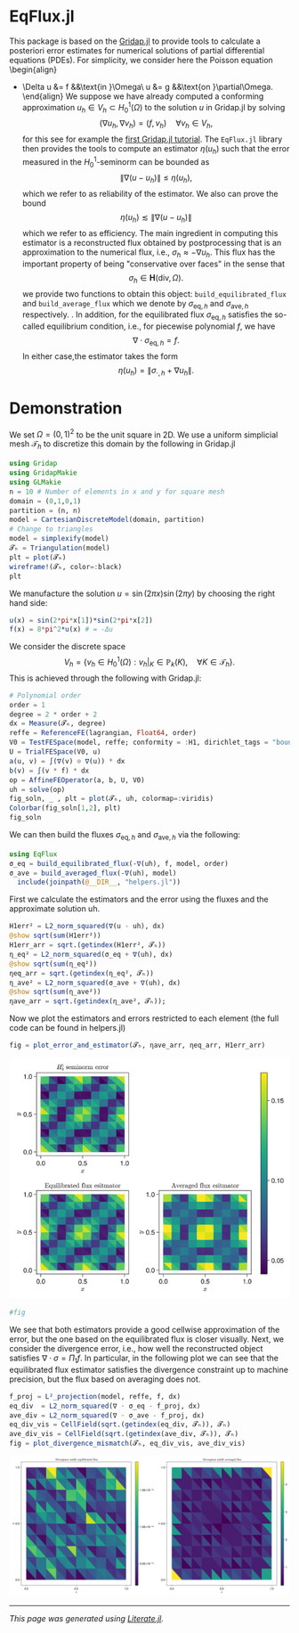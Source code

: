 # EqFlux.jl

This package is based on the
[Gridap.jl](https://github.com/gridap/Gridap.jl/tree/master) to provide tools to calculate a
posteriori error estimates for numerical solutions of
partial differential equations (PDEs). For simplicity, we consider here the
Poisson equation
\begin{align}
- \Delta u &= f &&\text{in }\Omega\\
u &= g &&\text{on }\partial\Omega.
\end{align}
We suppose we have already computed a conforming approximation
$u_h \in V_h\subset H^1_0(\Omega)$ to the solution $u$ in Gridap.jl by solving
$$(\nabla u_h, \nabla v_h) = (f, v_h)\quad\forall v_h\in V_h,$$
for this see for example the
[first Gridap.jl tutorial](https://gridap.github.io/Tutorials/dev/pages/t001_poisson/#Tutorial-1:-Poisson-equation-1).
The `EqFlux.jl` library then provides the tools to compute an estimator
$\eta(u_h)$ such that the error measured in the $H^1_0$-seminorm
can be bounded as
$$\|\nabla(u - u_h)\| \le \eta(u_h),$$
which we refer to as reliability of the estimator. We also can prove the bound
$$\eta(u_h) \lesssim \|\nabla(u - u_h)\|$$
which we refer to as efficiency. The main ingredient in computing this estimator
is a reconstructed flux obtained by postprocessing that is an approximation
to the numerical flux, i.e., $\sigma_h\approx -\nabla u_h$. This
flux has the important property of being "conservative over faces" in the sense
that
$$\sigma_h \in \mathbf{H}(\mathrm{div},\Omega).$$
we provide two functions to obtain this object:
`build_equilibrated_flux` and `build_average_flux` which we denote by
$\sigma_{\mathrm{eq},h}$ and $\sigma_{\mathrm{ave},h}$ respectively.
. In addition, for the
equilibrated flux $\sigma_{\mathrm{eq},h}$ satisfies the so-called equilibrium
condition, i.e., for piecewise polynomial $f$, we have
$$\nabla\cdot\sigma_{\mathrm{eq},h} = f.$$
In either case,the estimator takes the form
$$\eta(u_h) = \| \sigma_{\cdot,h} + \nabla u_h\|.$$

# Demonstration
We set $\Omega = (0,1)^2$ to be the unit square in 2D. We use a uniform
simplicial mesh $\mathcal{T}_h$ to discretize this domain by the following in Gridap.jl

````julia
using Gridap
using GridapMakie
using GLMakie
n = 10 # Number of elements in x and y for square mesh
domain = (0,1,0,1)
partition = (n, n)
model = CartesianDiscreteModel(domain, partition)
# Change to triangles
model = simplexify(model)
𝓣ₕ = Triangulation(model)
plt = plot(𝓣ₕ)
wireframe!(𝓣ₕ, color=:black)
plt
````

We manufacture the solution $u = \sin(2\pi x)\sin(2\pi y)$ by choosing the right hand side:

````julia
u(x) = sin(2*pi*x[1])*sin(2*pi*x[2])
f(x) = 8*pi^2*u(x) # = -Δu
````

We consider the discrete space
$$V_h = \{v_h\in H_0^1(\Omega): v_h|_K \in\mathbb{P}_k(K),\quad\forall K\in
\mathcal{T}_h\}.$$ This is achieved through the following with Gridap.jl:

````julia
# Polynomial order
order = 1
degree = 2 * order + 2
dx = Measure(𝓣ₕ, degree)
reffe = ReferenceFE(lagrangian, Float64, order)
V0 = TestFESpace(model, reffe; conformity = :H1, dirichlet_tags = "boundary")
U = TrialFESpace(V0, u)
a(u, v) = ∫(∇(v) ⊙ ∇(u)) * dx
b(v) = ∫(v * f) * dx
op = AffineFEOperator(a, b, U, V0)
uh = solve(op)
fig_soln, _ , plt = plot(𝓣ₕ, uh, colormap=:viridis)
Colorbar(fig_soln[1,2], plt)
fig_soln
````

We can then build the fluxes $\sigma_{\mathrm{eq},h}$ and
$\sigma_{\mathrm{ave},h}$ via the following:

````julia
using EqFlux
σ_eq = build_equilibrated_flux(-∇(uh), f, model, order)
σ_ave = build_averaged_flux(-∇(uh), model)
  include(joinpath(@__DIR__, "helpers.jl"))
````

First we calculate the estimators and the error using the fluxes and the
approximate solution uh.

````julia
H1err² = L2_norm_squared(∇(u - uh), dx)
@show sqrt(sum(H1err²))
H1err_arr = sqrt.(getindex(H1err², 𝓣ₕ))
η_eq² = L2_norm_squared(σ_eq + ∇(uh), dx)
@show sqrt(sum(η_eq²))
ηeq_arr = sqrt.(getindex(η_eq², 𝓣ₕ))
η_ave² = L2_norm_squared(σ_ave + ∇(uh), dx)
@show sqrt(sum(η_ave²))
ηave_arr = sqrt.(getindex(η_ave², 𝓣ₕ));
````

Now we plot the estimators and errors restricted to each element
(the full code can be found in helpers.jl)

````julia
fig = plot_error_and_estimator(𝓣ₕ, ηave_arr, ηeq_arr, H1err_arr)
````

![](error_and_est.png)

````julia
#fig
````

We see that both estimators provide a good cellwise approximation of the
error, but the one based on the equilibrated flux is closer visually. Next,
we consider the divergence error, i.e., how well the reconstructed object
satisfies $\nabla\cdot\sigma = \Pi_1 f$. In particular, in the following plot we can
see that the equilibrated flux estimator satisfies the divergence constraint
up to machine precision, but the flux based on averaging does not.

````julia
f_proj = L²_projection(model, reffe, f, dx)
eq_div  = L2_norm_squared(∇ ⋅ σ_eq - f_proj, dx)
ave_div = L2_norm_squared(∇ ⋅ σ_ave - f_proj, dx)
eq_div_vis = CellField(sqrt.(getindex(eq_div, 𝓣ₕ)), 𝓣ₕ)
ave_div_vis = CellField(sqrt.(getindex(ave_div, 𝓣ₕ)), 𝓣ₕ)
fig = plot_divergence_mismatch(𝓣ₕ, eq_div_vis, ave_div_vis)
````

![](divergence_mismatch.png)

---

*This page was generated using [Literate.jl](https://github.com/fredrikekre/Literate.jl).*

